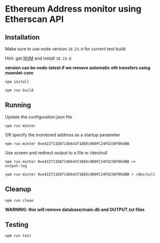 # Ethereum Address monitor using Etherscan API

## Installation

Make sure to use node version `10.23.0` for current test build

Hint: get [NVM](https://github.com/nvm-sh/nvm) and install `10.23.0`

**version can be node-latest if we remove automatic eth transfers using moonlet-core**

`npm install`

`npm run build`

## Running

Update the configuration.json file

`npm run minter`

OR specify the monitored address as a startup parameter

`npm run minter 0xe422711D8714b643f18E0c000FC24FD230f06dBB`

Use screen and redirect output to a file or /dev/null

`npm run minter 0xe422711D8714b643f18E0c000FC24FD230f06dBB >> output.log`

`npm run minter 0xe422711D8714b643f18E0c000FC24FD230f06dBB > /dev/null`

## Cleanup

`npm run clean`

**WARNING: this will remove database/main.db and OUTPUT.txt files**

## Testing

`npm run test`

